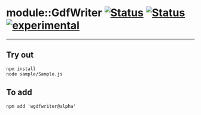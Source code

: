 
# module::GdfWriter [![Status](https://circleci.com/gh/Wandalen/wGdfWriter.svg?style=shield)](https://img.shields.io/circleci/build/github/Wandalen/wGdfWriter?label=Test&logo=Test) [![Status](https://github.com/Wandalen/wGdfWriter/workflows/Test/badge.svg)](https://github.com/Wandalen/wGdfWriter/actions?query=workflow%3ATest) [![experimental](https://img.shields.io/badge/stability-experimental-orange.svg)](https://github.com/emersion/stability-badges#experimental)

___

## Try out
```
npm install
node sample/Sample.js
```

## To add
```
npm add 'wgdfwriter@alpha'
```

